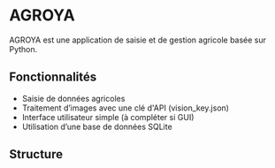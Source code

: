 # AGROYA

AGROYA est une application de saisie et de gestion agricole basée sur Python.

## Fonctionnalités

- Saisie de données agricoles
- Traitement d’images avec une clé d'API (vision_key.json)
- Interface utilisateur simple (à compléter si GUI)
- Utilisation d’une base de données SQLite

## Structure

